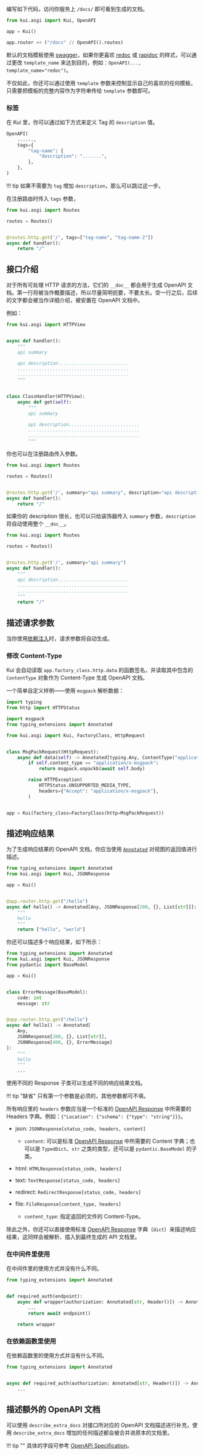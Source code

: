 编写如下代码，访问你服务上 `/docs/` 即可看到生成的文档。

```python
from kui.asgi import Kui, OpenAPI

app = Kui()

app.router << ("/docs" // OpenAPI().routes)
```

默认的文档模板使用 [swagger](https://swagger.io/tools/swagger-ui/)，如果你更喜欢 [redoc](https://github.com/Redocly/redoc) 或 [rapidoc](https://mrin9.github.io/RapiDoc/) 的样式，可以通过更改 `template_name` 来达到目的，例如：`OpenAPI(..., template_name="redoc")`。

不仅如此，你还可以通过使用 `template` 参数来控制显示自己的喜欢的任何模板，只需要把模板的完整内容作为字符串传给 `template` 参数即可。

### 标签

在 Kuí 里，你可以通过如下方式来定义 Tag 的 `description` 值。

```python
OpenAPI(
    ......,
    tags={
        "tag-name": {
            "description": ".......",
        },
    },
)
```

!!! tip
    如果不需要为 `tag` 增加 `description`，那么可以跳过这一步。

在注册路由时传入 `tags` 参数，

```python
from kui.asgi import Routes

routes = Routes()


@routes.http.get('/', tags=["tag-name", "tag-name-2"])
async def handler():
    return "/"
```

## 接口介绍

对于所有可处理 HTTP 请求的方法，它们的 `__doc__` 都会用于生成 OpenAPI 文档。第一行将被当作概要描述，所以尽量简明扼要，不要太长。空一行之后，后续的文字都会被当作详细介绍，被安置在 OpenAPI 文档中。

例如：

```python
from kui.asgi import HTTPView


async def handler():
    """
    api summary

    api description..........................
    .........................................
    .........................................
    """


class ClassHandler(HTTPView):
    async def get(self):
        """
        api summary

        api description..........................
        .........................................
        .........................................
        """
```

你也可以在注册路由传入参数。

```python
from kui.asgi import Routes

routes = Routes()


@routes.http.get('/', summary="api summary", description="api description.............")
async def handler():
    return "/"
```

如果你的 description 很长，也可以只给装饰器传入 `summary` 参数，`description` 将自动使用整个 `__doc__`。

```python
from kui.asgi import Routes

routes = Routes()


@routes.http.get('/', summary="api summary")
async def handler():
    """
    api description..........................
    .........................................
    .........................................
    """
    return "/"
```

## 描述请求参数

当你使用[依赖注入](./dependency-injection.md)时，请求参数将自动生成。

### 修改 Content-Type

Kuí 会自动读取 `app.factory_class.http.data` 的函数签名，并读取其中包含的 `ContentType` 对象作为 Content-Type 生成 OpenAPI 文档。

一个简单自定义样例——使用 `msgpack` 解析数据：

```python
import typing
from http import HTTPStatus

import msgpack
from typing_extensions import Annotated

from kui.asgi import Kui, FactoryClass, HttpRequest


class MsgPackRequest(HttpRequest):
    async def data(self) -> Annotated[typing.Any, ContentType("application/x-msgpack")]:
        if self.content_type == "application/x-msgpack":
            return msgpack.unpackb(await self.body)

        raise HTTPException(
            HTTPStatus.UNSUPPORTED_MEDIA_TYPE,
            headers={"Accept": "application/x-msgpack"},
        )


app = Kui(factory_class=FactoryClass(http=MsgPackRequest))
```

## 描述响应结果

为了生成响应结果的 OpenAPI 文档，你应当使用 [`Annotated`](https://docs.python.org/zh-cn/3/library/typing.html#typing.Annotated) 对视图的返回值进行描述。

```python
from typing_extensions import Annotated
from kui.asgi import Kui, JSONResponse

app = Kui()


@app.router.http.get("/hello")
async def hello() -> Annotated[Any, JSONResponse[200, {}, List[str]]]:
    """
    hello
    """
    return ["hello", "world"]
```

你还可以描述多个响应结果，如下所示：

```python
from typing_extensions import Annotated
from kui.asgi import Kui, JSONResponse
from pydantic import BaseModel

app = Kui()


class ErrorMessage(BaseModel):
    code: int
    message: str


@app.router.http.get("/hello")
async def hello() -> Annotated[
    Any,
    JSONResponse[200, {}, List[str]],
    JSONResponse[400, {}, ErrorMessage]
]:
    """
    hello
    """
    ...
```

使用不同的 Response 子类可以生成不同的响应结果文档。

!!! tip "缺省"
    只有第一个参数是必须的，其他参数都可不填。

所有响应里的 `headers` 参数应当是一个标准的 [OpenAPI Response](https://github.com/OAI/OpenAPI-Specification/blob/main/versions/3.0.3.md#responseObject) 中所需要的 Headers 字典。例如：`{"Location": {"schema": {"type": "string"}}}`。

- json: `JSONResponse[status_code, headers, content]`
    - `content`: 可以是标准 [OpenAPI Response](https://github.com/OAI/OpenAPI-Specification/blob/main/versions/3.0.3.md#responseObject) 中所需要的 Content 字典；也可以是 `TypedDict`、`str` 之类的类型，还可以是 `pydantic.BaseModel` 的子类。

- html: `HTMLResponse[status_code, headers]`
- text: `TextResponse[status_code, headers]`
- redirect: `RedirectResponse[status_code, headers]`
- file: `FileResponse[content_type, headers]`
    - `content_type`: 指定返回的文件的 Content-Type。

除此之外，你还可以直接使用标准 [OpenAPI Response](https://github.com/OAI/OpenAPI-Specification/blob/main/versions/3.0.3.md#responseObject) 字典（`dict`）来描述响应结果，这同样会被解析、插入到最终生成的 API 文档里。

### 在中间件里使用

在中间件里的使用方式并没有什么不同。

```python
from typing_extensions import Annotated


def required_auth(endpoint):
    async def wrapper(authorization: Annotated[str, Header()]) -> Annotated[Any, HttpResponse[401]]:
        ...
        return await endpoint()

    return wrapper
```

### 在依赖函数里使用

在依赖函数里的使用方式并没有什么不同。

```python
from typing_extensions import Annotated


async def required_auth(authorization: Annotated[str, Header()]) -> Annotated[Any, HttpResponse[401]]:
    ...
```

## 描述额外的 OpenAPI 文档

可以使用 `describe_extra_docs` 对接口所对应的 OpenAPI 文档描述进行补充，使用 `describe_extra_docs` 增加的任何描述都会被合并进原本的文档里。

!!! tip ""
    具体的字段可参考 [OpenAPI Specification](https://github.com/OAI/OpenAPI-Specification/blob/master/versions/3.0.0.md#operationObject)。
